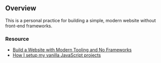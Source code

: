 ## Overview

This is a personal practice for building a simple, modern website without front-end frameworks.

### Resource
- [Build a Website with Modern Tooling and No Frameworks](https://blog.bitsrc.io/build-a-website-with-modern-tooling-and-no-frameworks-a33e65099f9)
- [How I setup my vanilla JavaScript projects](https://gomakethings.com/how-i-setup-my-vanilla-javascript-projects/)